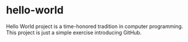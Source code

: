 # hello-world
Hello World project is a time-honored tradition in computer programming. This project is just a simple exercise introducing GitHub. 
